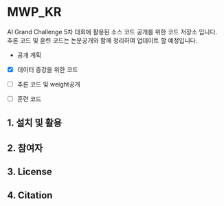 # MWP_KR

AI Grand Challenge 5차 대회에 활용된 소스 코드 공개를 위한 코드 저장소 입니다. 
추론 코드 및 훈련 코드는 논문공개와 함께 정리하여 업데이트 할 예정입니다. 

- 공개 계획
- [x] 데이터 증강을 위한 코드
- [ ] 추론 코드 및 weight공개 
- [ ] 훈련 코드 


## 1. 설치 및 활용


## 2. 참여자


## 3. License

## 4. Citation
